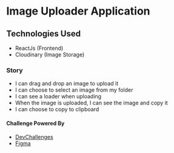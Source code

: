 # Image Uploader Application

## Technologies Used

- ReactJs (Frontend)
- Cloudinary (Image Storage)

### Story

- I can drag and drop an image to upload it
- I can choose to select an image from my folder
- I can see a loader when uploading
- When the image is uploaded, I can see the image and copy it
- I can choose to copy to clipboard

#### Challenge Powered By
- [DevChallenges](https://devchallenges.io/)
- [Figma](https://www.figma.com/)
